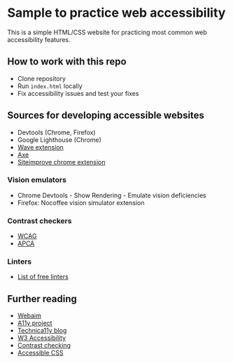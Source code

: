 # Sample to practice web accessibility

This is a simple HTML/CSS website for practicing most common web accessibility features. 

## How to work with this repo 
- Clone repository
- Run `index.html` locally
- Fix accessibility issues and test your fixes

## Sources for developing accessible websites
- Devtools (Chrome, Firefox)
- Google Lighthouse (Chrome)
- [Wave extension](https://wave.webaim.org/)
- [Axe](https://www.deque.com/axe/)
- [Siteimprove chrome extension](https://chrome.google.com/webstore/detail/siteimprove-accessibility/djcglbmbegflehmbfleechkjhmedcopn)

### Vision emulators 
- Chrome Devtools - Show Rendering - Emulate vision deficiencies
- Firefox: Nocoffee vision simulator extension

### Contrast checkers
- [WCAG](https://webaim.org/resources/contrastchecker/)
- [APCA](https://www.myndex.com/APCA/)

### Linters
- [List of free linters](https://www.digitala11y.com/free-accessibility-linters-to-automate-accessibility-workflow/)

## Further reading 
- [Webaim](https://webaim.org/intro/)
- [A11y project](https://www.a11yproject.com/)
- [Technica11y blog](https://technica11y.org/blog/)
- [W3 Accessibility](https://www.w3.org/WAI/fundamentals/accessibility-intro/)
- [Contrast checking](https://blog.datawrapper.de/color-contrast-check-data-vis-wcag-apca/)
- [Accessible CSS](https://medium.com/@matuzo/writing-css-with-accessibility-in-mind-8514a0007939)
